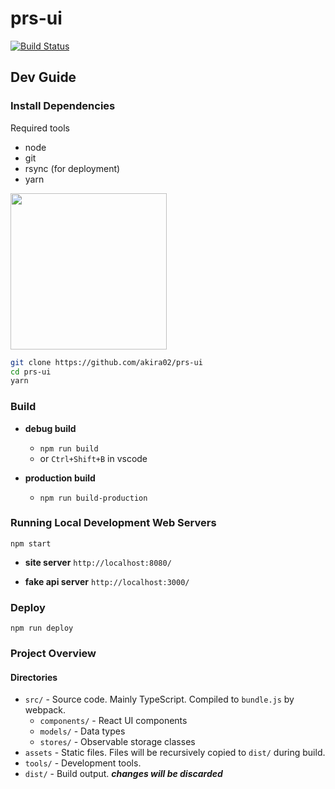 prs-ui
======

[![Build Status](https://travis-ci.com/akira02/prs-ui.svg?token=Wm6zWbJKuWzhqTz1zW43&branch=master)](https://travis-ci.com/akira02/prs-ui)


Dev Guide
---------
### Install Dependencies
Required tools
* node
* git
* rsync (for deployment)
* yarn

[<img src="https://yarnpkg.com/assets/feature-speed.png" width="250">](https://yarnpkg.com)

```bash
git clone https://github.com/akira02/prs-ui
cd prs-ui
yarn
```

### Build
* **debug build**
  * `npm run build`
  * or `Ctrl+Shift+B` in vscode

* **production build**
  * `npm run build-production`

### Running Local Development Web Servers

`npm start`

* **site server** `http://localhost:8080/`

* **fake api server** `http://localhost:3000/`

### Deploy
`npm run deploy`

### Project Overview

#### Directories

* `src/` - Source code. Mainly TypeScript. Compiled to `bundle.js` by webpack.
  * `components/` - React UI components
  * `models/` - Data types
  * `stores/` - Observable storage classes
* `assets` - Static files. Files will be recursively copied to `dist/` during build.
* `tools/` - Development tools.
* `dist/` - Build output. ***changes will be discarded***
